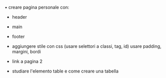 • creare pagina personale con:
- header
- main
- footer
- aggiungere stile con css (usare selettori a classi, tag, id)
usare padding, margini, bordi
- link a pagina 2

- studiare l'elemento table e come creare una tabella